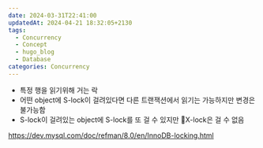 ```yaml
---
date: 2024-03-31T22:41:00
updatedAt: 2024-04-21 18:32:05+2130
tags:
  - Concurrency
  - Concept
  - hugo_blog
  - Database
categories: Concurrency
---
```

- 특정 행을 읽기위해 거는 락
- 어떤 object에 S-lock이 걸려있다면 다른 트랜잭션에서 읽기는 가능하지만 변경은 불가능함
- S-lock이 걸려있는 object에 S-lock를 또 걸 수 있지만 X-lock은 걸 수 없음


https://dev.mysql.com/doc/refman/8.0/en/InnoDB-locking.html